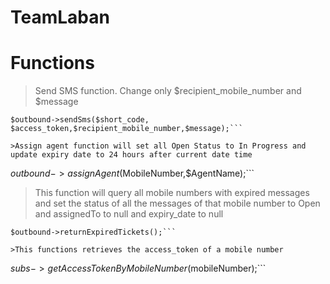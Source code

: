 # TeamLaban

# Functions

>Send SMS function. Change only $recipient_mobile_number and $message
```
$outbound->sendSms($short_code, $access_token,$recipient_mobile_number,$message);```

>Assign agent function will set all Open Status to In Progress and update expiry date to 24 hours after current date time
```
$outbound->assignAgent($MobileNumber,$AgentName);```

>This function will query all mobile numbers with expired messages and set the status of all the messages of that mobile number to Open and assignedTo to null and expiry_date to null
```
$outbound->returnExpiredTickets();```

>This functions retrieves the access_token of a mobile number
```
$subs->getAccessTokenByMobileNumber($mobileNumber);```
